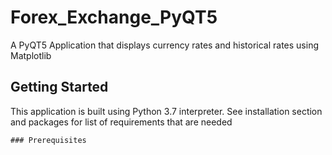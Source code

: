# Forex_Exchange_PyQT5
A PyQT5 Application that displays currency rates and historical rates using Matplotlib

## Getting Started
This application is built using Python 3.7 interpreter. See installation section and packages for list of requirements that are needed
```
### Prerequisites 
